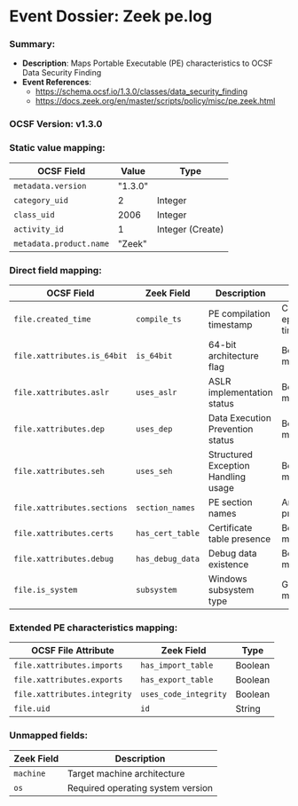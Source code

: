 # Event Dossier: Zeek pe.log
### Summary:
- **Description**: Maps Portable Executable (PE) characteristics to OCSF Data Security Finding
- **Event References**:
  - https://schema.ocsf.io/1.3.0/classes/data_security_finding
  - https://docs.zeek.org/en/master/scripts/policy/misc/pe.zeek.html

### OCSF Version: v1.3.0

### Static value mapping:
| OCSF Field                     | Value          | Type       |
|-------------------------------|----------------|------------|
| `metadata.version`            | "1.3.0"        |            |
| `category_uid`                | 2              | Integer    |
| `class_uid`                   | 2006           | Integer    |
| `activity_id`                 | 1              | Integer (Create) |
| `metadata.product.name`       | "Zeek"         |            |

### Direct field mapping:
| OCSF Field                     | Zeek Field              | Description                                | Notes                      |
|-------------------------------|-------------------------|--------------------------------------------|----------------------------|
| `file.created_time`           | `compile_ts`            | PE compilation timestamp                   | Convert to epoch timestamp |
| `file.xattributes.is_64bit`   | `is_64bit`              | 64-bit architecture flag                  | Boolean mapping            |
| `file.xattributes.aslr`      | `uses_aslr`             | ASLR implementation status                 | Boolean mapping            |
| `file.xattributes.dep`       | `uses_dep`              | Data Execution Prevention status           | Boolean mapping            |
| `file.xattributes.seh`       | `uses_seh`              | Structured Exception Handling usage        | Boolean mapping            |
| `file.xattributes.sections`  | `section_names`         | PE section names                          | Array preservation         |
| `file.xattributes.certs`     | `has_cert_table`        | Certificate table presence                | Boolean mapping            |
| `file.xattributes.debug`     | `has_debug_data`        | Debug data existence                       | Boolean mapping            |
| `file.is_system`             | `subsystem`             | Windows subsystem type                     | GUI/CUI mapping            |

### Extended PE characteristics mapping:
| OCSF File Attribute           | Zeek Field              | Type        |
|-------------------------------|-------------------------|-------------|
| `file.xattributes.imports`    | `has_import_table`      | Boolean     |
| `file.xattributes.exports`    | `has_export_table`      | Boolean     |
| `file.xattributes.integrity`  | `uses_code_integrity`   | Boolean     |
| `file.uid`                    | `id`                    | String      |

### Unmapped fields:
| Zeek Field               | Description                                  |
|--------------------------|----------------------------------------------|
| `machine`                | Target machine architecture                  |
| `os`                     | Required operating system version            |
